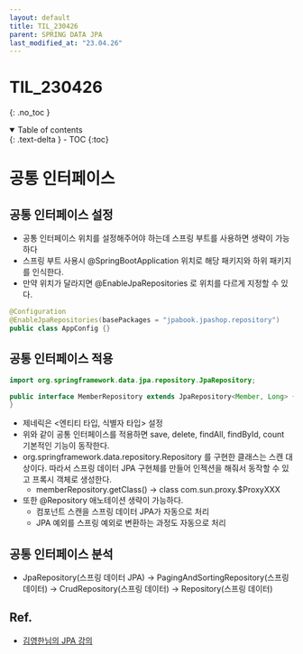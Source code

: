 ```yaml
---
layout: default
title: TIL_230426
parent: SPRING DATA JPA
last_modified_at: "23.04.26"
---
```


# TIL_230426
{: .no_toc }

<details open markdown="block">
  <summary>
    Table of contents
  </summary>
  {: .text-delta }
- TOC
{:toc}
</details>

# 공통 인터페이스

## 공통 인터페이스 설정

- 공통 인터페이스 위치를 설정해주어야 하는데 스프링 부트를 사용하면 생략이 가능하다
- 스프링 부트 사용시 @SpringBootApplication 위치로 해당 패키지와 하위 패키지를 인식한다. 
- 만약 위치가 달라지면 @EnableJpaRepositories 로 위치를 다르게 지정할 수 있다.

```java
@Configuration
@EnableJpaRepositories(basePackages = "jpabook.jpashop.repository")
public class AppConfig {}
```

## 공통 인터페이스 적용

```java
import org.springframework.data.jpa.repository.JpaRepository;

public interface MemberRepository extends JpaRepository<Member, Long> {
}
```

- 제네릭은 <엔티티 타입, 식별자 타입> 설정
- 위와 같이 공통 인터페이스를 적용하면 save, delete, findAll, findById, count 기본적인 기능이 동작한다. 
- org.springframework.data.repository.Repository 를 구현한 클래스는 스캔 대상이다. 따라서 스프링 데이터 JPA 구현체를 만들어 인젝션을 해줘서 동작할 수 있고 프록시 객체로 생성한다.
  - memberRepository.getClass() -> class com.sun.proxy.$ProxyXXX
- 또한 @Repository 애노테이션 생략이 가능하다.
	- 컴포넌트 스캔을 스프링 데이터 JPA가 자동으로 처리 
	- JPA 예외를 스프링 예외로 변환하는 과정도 자동으로 처리

## 공통 인터페이스 분석
- JpaRepository(스프링 데이터 JPA) -> PagingAndSortingRepository(스프링 데이터) -> CrudRepository(스프링 데이터) -> Repository(스프링 데이터)



## Ref.
- <a href="https://www.inflearn.com/course/%EC%8A%A4%ED%94%84%EB%A7%81-%EB%8D%B0%EC%9D%B4%ED%84%B0-JPA-%EC%8B%A4%EC%A0%84/dashboard">김영한님의 JPA 강의</a>
